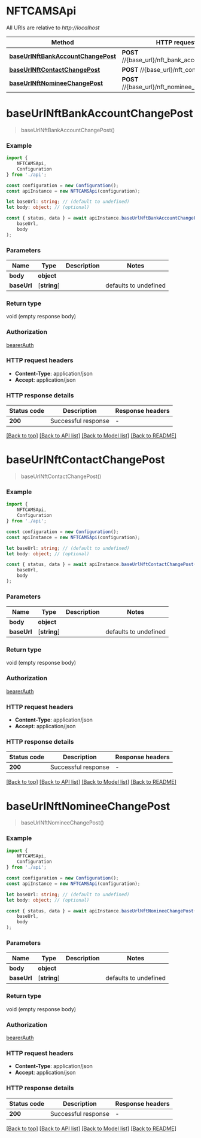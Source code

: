 # NFTCAMSApi

All URIs are relative to *http://localhost*

|Method | HTTP request | Description|
|------------- | ------------- | -------------|
|[**baseUrlNftBankAccountChangePost**](#baseurlnftbankaccountchangepost) | **POST** //{base_url}/nft_bank_account_change | bank_account_change|
|[**baseUrlNftContactChangePost**](#baseurlnftcontactchangepost) | **POST** //{base_url}/nft_contact_change | contact_change|
|[**baseUrlNftNomineeChangePost**](#baseurlnftnomineechangepost) | **POST** //{base_url}/nft_nominee_change | nomine_change|

# **baseUrlNftBankAccountChangePost**
> baseUrlNftBankAccountChangePost()


### Example

```typescript
import {
    NFTCAMSApi,
    Configuration
} from './api';

const configuration = new Configuration();
const apiInstance = new NFTCAMSApi(configuration);

let baseUrl: string; // (default to undefined)
let body: object; // (optional)

const { status, data } = await apiInstance.baseUrlNftBankAccountChangePost(
    baseUrl,
    body
);
```

### Parameters

|Name | Type | Description  | Notes|
|------------- | ------------- | ------------- | -------------|
| **body** | **object**|  | |
| **baseUrl** | [**string**] |  | defaults to undefined|


### Return type

void (empty response body)

### Authorization

[bearerAuth](../README.md#bearerAuth)

### HTTP request headers

 - **Content-Type**: application/json
 - **Accept**: application/json


### HTTP response details
| Status code | Description | Response headers |
|-------------|-------------|------------------|
|**200** | Successful response |  -  |

[[Back to top]](#) [[Back to API list]](../README.md#documentation-for-api-endpoints) [[Back to Model list]](../README.md#documentation-for-models) [[Back to README]](../README.md)

# **baseUrlNftContactChangePost**
> baseUrlNftContactChangePost()


### Example

```typescript
import {
    NFTCAMSApi,
    Configuration
} from './api';

const configuration = new Configuration();
const apiInstance = new NFTCAMSApi(configuration);

let baseUrl: string; // (default to undefined)
let body: object; // (optional)

const { status, data } = await apiInstance.baseUrlNftContactChangePost(
    baseUrl,
    body
);
```

### Parameters

|Name | Type | Description  | Notes|
|------------- | ------------- | ------------- | -------------|
| **body** | **object**|  | |
| **baseUrl** | [**string**] |  | defaults to undefined|


### Return type

void (empty response body)

### Authorization

[bearerAuth](../README.md#bearerAuth)

### HTTP request headers

 - **Content-Type**: application/json
 - **Accept**: application/json


### HTTP response details
| Status code | Description | Response headers |
|-------------|-------------|------------------|
|**200** | Successful response |  -  |

[[Back to top]](#) [[Back to API list]](../README.md#documentation-for-api-endpoints) [[Back to Model list]](../README.md#documentation-for-models) [[Back to README]](../README.md)

# **baseUrlNftNomineeChangePost**
> baseUrlNftNomineeChangePost()


### Example

```typescript
import {
    NFTCAMSApi,
    Configuration
} from './api';

const configuration = new Configuration();
const apiInstance = new NFTCAMSApi(configuration);

let baseUrl: string; // (default to undefined)
let body: object; // (optional)

const { status, data } = await apiInstance.baseUrlNftNomineeChangePost(
    baseUrl,
    body
);
```

### Parameters

|Name | Type | Description  | Notes|
|------------- | ------------- | ------------- | -------------|
| **body** | **object**|  | |
| **baseUrl** | [**string**] |  | defaults to undefined|


### Return type

void (empty response body)

### Authorization

[bearerAuth](../README.md#bearerAuth)

### HTTP request headers

 - **Content-Type**: application/json
 - **Accept**: application/json


### HTTP response details
| Status code | Description | Response headers |
|-------------|-------------|------------------|
|**200** | Successful response |  -  |

[[Back to top]](#) [[Back to API list]](../README.md#documentation-for-api-endpoints) [[Back to Model list]](../README.md#documentation-for-models) [[Back to README]](../README.md)

